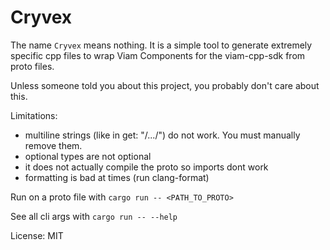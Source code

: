 # Cryvex
The name `Cryvex` means nothing. It is a simple tool to generate extremely specific cpp files to wrap Viam Components for the viam-cpp-sdk from proto files. 

Unless someone told you about this project, you probably don't care about this. 


Limitations:
- multiline strings (like in get: "/.../") do not work. You must manually remove them.
- optional types are not optional
- it does not actually compile the proto so imports dont work
- formatting is bad at times (run clang-format)

Run on a proto file with `cargo run -- <PATH_TO_PROTO>`

See all cli args with `cargo run -- --help`

License: MIT
